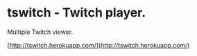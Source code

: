# tswitch - Twitch player.

Multiple Twitch viewer.

[http://tswitch.herokuapp.com/](http://tswitch.herokuapp.com/)
